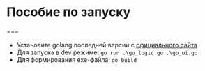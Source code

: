 # Пособие по запуску 
===
* Установите golang последней версии c [официального сайта](https://go.dev/dl/)  
* Для запуска в dev режиме: ``go run .\go_logic.go .\go_ui.go``
* Для формирования exe-файла: ``go build``

